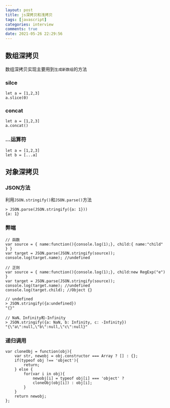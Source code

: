 ```yaml
---
layout: post
title: js深拷贝和浅拷贝
tags: [javascript]
categories: interview
comments: true
date: 2021-05-26 22:29:56
---
```


## 数组深拷贝
数组深拷贝实现主要用到`生成新数组`的方法
### silce
```
let a = [1,2,3]
a.slice(0)
```

### concat
```
let a = [1,2,3]
a.concat()
```

### ...运算符
```
let a = [1,2,3]
let b = [...a]
```
## 对象深拷贝
### JSON方法
利用`JSON.stringify()`和`JSON.parse()`方法
```
> JSON.parse(JSON.stringify({a: 1}))
{a: 1}

```

### 弊端
```
// 函数
var source = { name:function(){console.log(1);}, child:{ name:"child" } } 
var target = JSON.parse(JSON.stringify(source));
console.log(target.name); //undefined

// 正则
var source = { name:function(){console.log(1);}, child:new RegExp("e") }
var target = JSON.parse(JSON.stringify(source));
console.log(target.name); //undefined
console.log(target.child); //Object {}

// undefined
> JSON.stringify({a:undefined})
"{}"

// NaN、Infinity和-Infinity
> JSON.stringify({a: NaN, b: Infinity, c: -Infinity})
"{\"a\":null,\"b\":null,\"c\":null}"
```

### 递归调用

```
var cloneObj = function(obj){
    var str, newobj = obj.constructor === Array ? [] : {};
    if(typeof obj !== 'object'){
        return;
    } else {
        for(var i in obj){
            newobj[i] = typeof obj[i] === 'object' ?
            cloneObj(obj[i]) : obj[i];
        }
    }
    return newobj;
};
```
